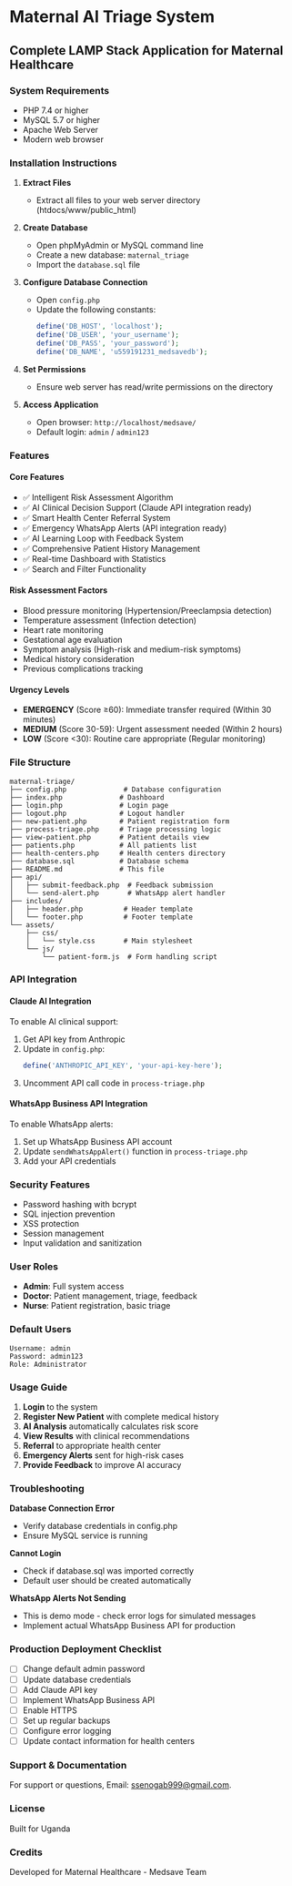 # Maternal AI Triage System

## Complete LAMP Stack Application for Maternal Healthcare

### System Requirements
- PHP 7.4 or higher
- MySQL 5.7 or higher
- Apache Web Server
- Modern web browser

### Installation Instructions

1. **Extract Files**
   - Extract all files to your web server directory (htdocs/www/public_html)

2. **Create Database**
   - Open phpMyAdmin or MySQL command line
   - Create a new database: `maternal_triage`
   - Import the `database.sql` file

3. **Configure Database Connection**
   - Open `config.php`
   - Update the following constants:
     ```php
     define('DB_HOST', 'localhost');
     define('DB_USER', 'your_username');
     define('DB_PASS', 'your_password');
     define('DB_NAME', 'u559191231_medsavedb');
     ```

4. **Set Permissions**
   - Ensure web server has read/write permissions on the directory

5. **Access Application**
   - Open browser: `http://localhost/medsave/`
   - Default login: `admin` / `admin123`

### Features

#### Core Features
- ✅ Intelligent Risk Assessment Algorithm
- ✅ AI Clinical Decision Support (Claude API integration ready)
- ✅ Smart Health Center Referral System
- ✅ Emergency WhatsApp Alerts (API integration ready)
- ✅ AI Learning Loop with Feedback System
- ✅ Comprehensive Patient History Management
- ✅ Real-time Dashboard with Statistics
- ✅ Search and Filter Functionality

#### Risk Assessment Factors
- Blood pressure monitoring (Hypertension/Preeclampsia detection)
- Temperature assessment (Infection detection)
- Heart rate monitoring
- Gestational age evaluation
- Symptom analysis (High-risk and medium-risk symptoms)
- Medical history consideration
- Previous complications tracking

#### Urgency Levels
- **EMERGENCY** (Score ≥60): Immediate transfer required (Within 30 minutes)
- **MEDIUM** (Score 30-59): Urgent assessment needed (Within 2 hours)
- **LOW** (Score <30): Routine care appropriate (Regular monitoring)

### File Structure
```
maternal-triage/
├── config.php              # Database configuration
├── index.php              # Dashboard
├── login.php              # Login page
├── logout.php             # Logout handler
├── new-patient.php        # Patient registration form
├── process-triage.php     # Triage processing logic
├── view-patient.php       # Patient details view
├── patients.php           # All patients list
├── health-centers.php     # Health centers directory
├── database.sql           # Database schema
├── README.md              # This file
├── api/
│   ├── submit-feedback.php  # Feedback submission
│   └── send-alert.php       # WhatsApp alert handler
├── includes/
│   ├── header.php          # Header template
│   └── footer.php          # Footer template
└── assets/
    ├── css/
    │   └── style.css       # Main stylesheet
    └── js/
        └── patient-form.js  # Form handling script
```

### API Integration

#### Claude AI Integration
To enable AI clinical support:
1. Get API key from Anthropic
2. Update in `config.php`:
   ```php
   define('ANTHROPIC_API_KEY', 'your-api-key-here');
   ```
3. Uncomment API call code in `process-triage.php`

#### WhatsApp Business API Integration
To enable WhatsApp alerts:
1. Set up WhatsApp Business API account
2. Update `sendWhatsAppAlert()` function in `process-triage.php`
3. Add your API credentials

### Security Features
- Password hashing with bcrypt
- SQL injection prevention
- XSS protection
- Session management
- Input validation and sanitization

### User Roles
- **Admin**: Full system access
- **Doctor**: Patient management, triage, feedback
- **Nurse**: Patient registration, basic triage

### Default Users
```
Username: admin
Password: admin123
Role: Administrator
```

### Usage Guide

1. **Login** to the system
2. **Register New Patient** with complete medical history
3. **AI Analysis** automatically calculates risk score
4. **View Results** with clinical recommendations
5. **Referral** to appropriate health center
6. **Emergency Alerts** sent for high-risk cases
7. **Provide Feedback** to improve AI accuracy

### Troubleshooting

**Database Connection Error**
- Verify database credentials in config.php
- Ensure MySQL service is running

**Cannot Login**
- Check if database.sql was imported correctly
- Default user should be created automatically

**WhatsApp Alerts Not Sending**
- This is demo mode - check error logs for simulated messages
- Implement actual WhatsApp Business API for production

### Production Deployment Checklist
- [ ] Change default admin password
- [ ] Update database credentials
- [ ] Add Claude API key
- [ ] Implement WhatsApp Business API
- [ ] Enable HTTPS
- [ ] Set up regular backups
- [ ] Configure error logging
- [ ] Update contact information for health centers

### Support & Documentation
For support or questions, Email: ssenogab999@gmail.com.

### License
Built for Uganda

### Credits
Developed for Maternal Healthcare - Medsave Team

